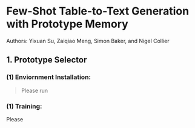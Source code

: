 # Few-Shot Table-to-Text Generation with Prototype Memory
Authors: Yixuan Su, Zaiqiao Meng, Simon Baker, and Nigel Collier

## 1. Prototype Selector
### (1) Enviornment Installation: 
> Please run 
### (1) Training: 
Please 
